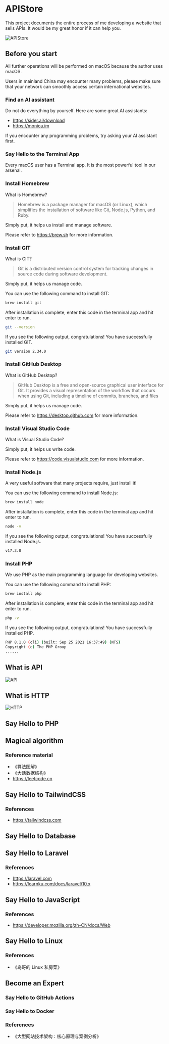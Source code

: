 # APIStore

This project documents the entire process of me developing a website that sells APIs. It would be my great honor if it can help you.

![APIStore](./images/project.png)

## Before you start

All further operations will be performed on macOS because the author uses macOS.  

Users in mainland China may encounter many problems, please make sure that your network can smoothly access certain international websites. 

### Find an AI assistant

Do not do everything by yourself. Here are some great AI assistants:

- <https://sider.ai/download>
- <https://monica.im>

If you encounter any programming problems, try asking your AI assistant first.

### Say Hello to the Terminal App

Every macOS user has a Terminal app. It is the most powerful tool in our arsenal.

### Install Homebrew

What is Homebrew?

> Homebrew is a package manager for macOS (or Linux), which simplifies the installation of software like Git, Node.js, Python, and Ruby.

Simply put, it helps us install and manage software.

Please refer to <https://brew.sh> for more information.

### Install GIT

What is GIT?

> Git is a distributed version control system for tracking changes in source code during software development.

Simply put, it helps us manage code.

You can use the following command to install GIT:

```bash
brew install git
```

After installation is complete, enter this code in the terminal app and hit enter to run.

```bash
git --version
```

If you see the following output, congratulations! You have successfully installed GIT.

```bash
git version 2.34.0
```

### Install GitHub Desktop

What is GitHub Desktop?

> GitHub Desktop is a free and open-source graphical user interface for Git. It provides a visual representation of the workflow that occurs when using Git, including a timeline of commits, branches, and files

Simply put, it helps us manage code.

Please refer to <https://desktop.github.com> for more information.

### Install Visual Studio Code

What is Visual Studio Code?

Simply put, it helps us write code.

Please refer to <https://code.visualstudio.com> for more information.

### Install Node.js

A very useful software that many projects require, just install it!

You can use the following command to install Node.js:

```bash
brew install node
```

After installation is complete, enter this code in the terminal app and hit enter to run.

```bash
node -v
```

If you see the following output, congratulations! You have successfully installed Node.js.

```bash
v17.3.0
```

### Install PHP

We use PHP as the main programming language for developing websites.

You can use the following command to install PHP:

```bash
brew install php
```

After installation is complete, enter this code in the terminal app and hit enter to run.

```bash
php -v
```

If you see the following output, congratulations! You have successfully installed PHP.

```bash
PHP 8.1.0 (cli) (built: Sep 25 2021 16:37:49) (NTS)
Copyright (c) The PHP Group
......
```

## What is API

![API](./images/api.png)

## What is HTTP

![HTTP](./images/http.png)

## Say Hello to PHP

## Magical algorithm

### Reference material

- 《算法图解》
- 《大话数据结构》
- <https://leetcode.cn>

## Say Hello to TailwindCSS

### References

- <https://tailwindcss.com>

## Say Hello to Database

## Say Hello to Laravel

### References

- <https://laravel.com>
- <https://learnku.com/docs/laravel/10.x>

## Say Hello to JavaScript

### References

- <https://developer.mozilla.org/zh-CN/docs/Web>

## Say Hello to Linux

### References

- 《鸟哥的 Linux 私房菜》

## Become an Expert

### Say Hello to GitHub Actions

### Say Hello to Docker

### References

- 《大型网站技术架构：核心原理与案例分析》